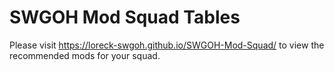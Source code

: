 # SWGOH Mod Squad Tables

Please visit https://loreck-swgoh.github.io/SWGOH-Mod-Squad/ to view the recommended mods for your squad.
